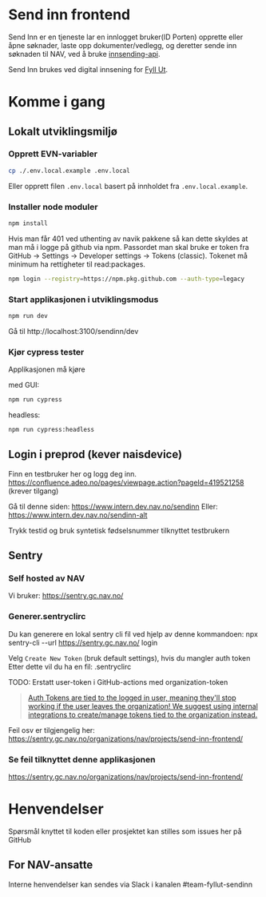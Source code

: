 # Send inn frontend

Send Inn er en tjeneste lar en innlogget bruker(ID Porten) opprette eller åpne søknader, laste opp dokumenter/vedlegg, og deretter sende inn søknaden til NAV, ved å bruke [innsending-api](https://github.com/navikt/innsending-api/).

Send Inn brukes ved digital innsening for [Fyll Ut](https://github.com/navikt/skjemabygging-formio).

# Komme i gang

## Lokalt utviklingsmiljø

### Opprett EVN-variabler

```bash
cp ./.env.local.example .env.local
```

Eller opprett filen `.env.local` basert på innholdet fra `.env.local.example`.

### Installer node moduler

```bash
npm install
```

Hvis man får 401 ved uthenting av navik pakkene så kan dette skyldes at man må i logge på github via npm.
Passordet man skal bruke er token fra GitHub -> Settings -> Developer settings -> Tokens (classic).
Tokenet må minimum ha rettigheter til read:packages.

```bash
npm login --registry=https://npm.pkg.github.com --auth-type=legacy
```

### Start applikasjonen i utviklingsmodus

```bash
npm run dev
```

Gå til http://localhost:3100/sendinn/dev

### Kjør cypress tester

Applikasjonen må kjøre

med GUI:

```bash
npm run cypress
```

headless:

```bash
npm run cypress:headless
```

## Login i preprod (kever naisdevice)

Finn en testbruker her og logg deg inn.
https://confluence.adeo.no/pages/viewpage.action?pageId=419521258 (krever tilgang)

Gå til denne siden:
https://www.intern.dev.nav.no/sendinn
Eller:
https://www.intern.dev.nav.no/sendinn-alt

Trykk testid og bruk syntetisk fødselsnummer tilknyttet testbrukern

## Sentry

### Self hosted av NAV

Vi bruker: https://sentry.gc.nav.no/

### Generer.sentryclirc

Du kan generere en lokal sentry cli fil ved hjelp av denne kommandoen:
npx sentry-cli --url https://sentry.gc.nav.no/ login

Velg `Create New Token` (bruk default settings), hvis du mangler auth token
Etter dette vil du ha en fil: .sentryclirc

TODO: Erstatt user-token i GitHub-actions med organization-token

> [Auth Tokens are tied to the logged in user, meaning they'll stop working if the user leaves the organization! We suggest using internal integrations to create/manage tokens tied to the organization instead.](https://sentry.gc.nav.no/settings/nav/developer-settings/new-internal)

Feil osv er tilgjengelig her:
https://sentry.gc.nav.no/organizations/nav/projects/send-inn-frontend/

### Se feil tilknyttet denne applikasjonen

https://sentry.gc.nav.no/organizations/nav/projects/send-inn-frontend/

# Henvendelser

Spørsmål knyttet til koden eller prosjektet kan stilles som issues her på GitHub

## For NAV-ansatte

Interne henvendelser kan sendes via Slack i kanalen #team-fyllut-sendinn
